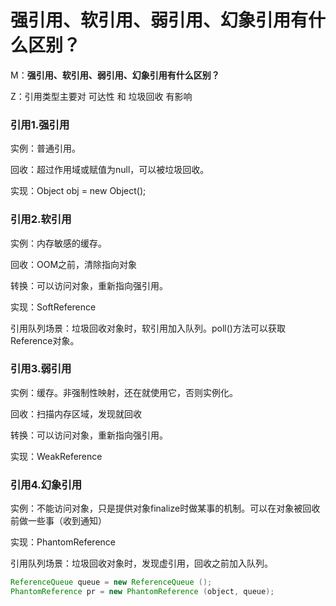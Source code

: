 # 强引用、软引用、弱引用、幻象引用有什么区别？

M：**强引用、软引用、弱引用、幻象引用有什么区别？**

Z：引用类型主要对 可达性 和 垃圾回收 有影响

### 引用1.强引用  

实例：普通引用。

回收：超过作用域或赋值为null，可以被垃圾回收。

实现：Object obj = new Object();

### 引用2.软引用

实例：内存敏感的缓存。

回收：OOM之前，清除指向对象

转换：可以访问对象，重新指向强引用。

实现：SoftReference

引用队列场景：垃圾回收对象时，软引用加入队列。poll()方法可以获取Reference对象。

### 引用3.弱引用

实例：缓存。非强制性映射，还在就使用它，否则实例化。

回收：扫描内存区域，发现就回收

转换：可以访问对象，重新指向强引用。

实现：WeakReference

### 引用4.幻象引用   

实例：不能访问对象，只是提供对象finalize时做某事的机制。可以在对象被回收前做一些事（收到通知）

实现：PhantomReference

引用队列场景：垃圾回收对象时，发现虚引用，回收之前加入队列。

```java
ReferenceQueue queue = new ReferenceQueue (); 
PhantomReference pr = new PhantomReference (object, queue); 
```